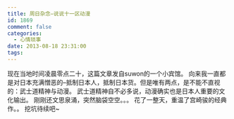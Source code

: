 ```yaml
---
title: 周日杂念–说说十一区动漫
id: 1869
comment: false
categories:
  - 心情琐事
date: 2013-08-18 23:31:00
tags:
---
```


现在当地时间凌晨零点二十，这篇文章发自suwon的一个小宾馆。
向来我一直都是对日本充满憎恶的–抵制日本人，抵制日本货。但是唯有两点，是不能不直视的：武士道精神与动漫。
武士道精神自不必多说，动漫确实也是日本人重要的文化输出。
刚刚还文思泉涌，突然脑袋空空。。。
花了一整天，重温了宫崎骏的经典作。。
挖坑待续吧~